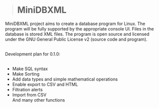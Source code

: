 > # MiniDBXML #

MiniDBXML project aims to create a database program for Linux. The program will be fully supported by the appropriate console UI. Files in the database is stored XML files. The program is open source and licensed under the GNU General Public License v2 (source code and program). <br><br>

Development plan for 0.1.0: <br><br>
- Make SQL syntax <br>
- Make Sorting <br>
- Add data types and simple mathematical operations <br>
- Enable export to CSV and HTML <br>
- Filtration alerts <br>
- Import from CSV <br>
And many other functions<br>